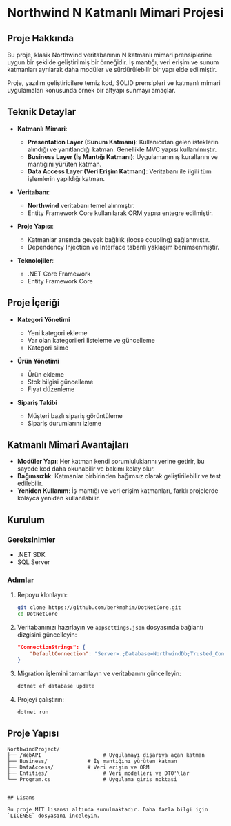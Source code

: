 # Northwind N Katmanlı Mimari Projesi

## Proje Hakkında

Bu proje, klasik Northwind veritabanının N katmanlı mimari prensiplerine uygun bir şekilde geliştirilmiş bir örneğidir. İş mantığı, veri erişim ve sunum katmanları ayrılarak daha modüler ve sürdürülebilir bir yapı elde edilmiştir.

Proje, yazılım geliştiricilere temiz kod, SOLID prensipleri ve katmanlı mimari uygulamaları konusunda örnek bir altyapı sunmayı amaçlar.

## Teknik Detaylar

- **Katmanlı Mimari**:

  - **Presentation Layer (Sunum Katmanı)**: Kullanıcıdan gelen isteklerin alındığı ve yanıtlandığı katman. Genellikle MVC yapısı kullanılmıştır.
  - **Business Layer (İş Mantığı Katmanı)**: Uygulamanın ış kurallarını ve mantığını yürüten katman.
  - **Data Access Layer (Veri Erişim Katmanı)**: Veritabanı ile ilgili tüm işlemlerin yapıldığı katman.

- **Veritabanı**:

  - **Northwind** veritabanı temel alınmıştır.
  - Entity Framework Core kullanılarak ORM yapısı entegre edilmiştir.

- **Proje Yapısı**:

  - Katmanlar arısında gevşek bağlılık (loose coupling) sağlanmıştır.
  - Dependency Injection ve Interface tabanlı yaklaşım benimsenmiştir.

- **Teknolojiler**:

  - .NET Core Framework
  - Entity Framework Core



## Proje İçeriği

- **Kategori Yönetimi**

  - Yeni kategori ekleme
  - Var olan kategorileri listeleme ve güncelleme
  - Kategori silme

- **Ürün Yönetimi**

  - Ürün ekleme
  - Stok bilgisi güncelleme
  - Fiyat düzenleme

- **Sipariş Takibi**

  - Müşteri bazlı sipariş görüntüleme
  - Sipariş durumlarını izleme

## Katmanlı Mimari Avantajları

- **Modüler Yapı**: Her katman kendi sorumluluklarını yerine getirir, bu sayede kod daha okunabilir ve bakımı kolay olur.
- **Bağımsızlık**: Katmanlar birbirinden bağımsız olarak geliştirilebilir ve test edilebilir.
- **Yeniden Kullanım**: İş mantığı ve veri erişim katmanları, farklı projelerde kolayca yeniden kullanılabilir.

## Kurulum

### Gereksinimler

- .NET SDK
- SQL Server

### Adımlar

1. Repoyu klonlayın:

   ```bash
   git clone https://github.com/berkmahim/DotNetCore.git
   cd DotNetCore
   ```

2. Veritabanınızı hazırlayın ve `appsettings.json` dosyasında bağlantı dizgisini güncelleyin:

   ```json
   "ConnectionStrings": {
       "DefaultConnection": "Server=.;Database=NorthwindDb;Trusted_Connection=True;"
   }
   ```

3. Migration işlemini tamamlayın ve veritabanını güncelleyin:

   ```bash
   dotnet ef database update
   ```

4. Projeyi çalıştırın:

   ```bash
   dotnet run
   ```

## Proje Yapısı

```
NorthwindProject/
├── /WebAPI                    # Uygulamayı dışarıya açan katman
├── Business/             # İş mantığını yürüten katman
├── DataAccess/           # Veri erişim ve ORM
├── Entities/                  # Veri modelleri ve DTO'\lar
└── Program.cs                 # Uygulama giris noktasi


## Lisans

Bu proje MIT lisansı altında sunulmaktadır. Daha fazla bilgi için `LICENSE` dosyasını inceleyin.

